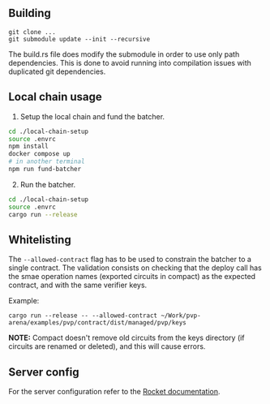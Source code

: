 ## Building

```
git clone ...
git submodule update --init --recursive
```

The build.rs file does modify the submodule in order to use only path
dependencies. This is done to avoid running into compilation issues with
duplicated git dependencies.

## Local chain usage

1. Setup the local chain and fund the batcher.

```sh
cd ./local-chain-setup
source .envrc
npm install
docker compose up
# in another terminal
npm run fund-batcher
```

2. Run the batcher.

```sh
cd ./local-chain-setup
source .envrc
cargo run --release
```

## Whitelisting

The `--allowed-contract` flag has to be used to constrain the batcher to a
single contract. The validation consists on checking that the deploy call
has the smae operation names (exported circuits in compact) as the expected
contract, and with the same verifier keys.

Example:

```
cargo run --release -- --allowed-contract ~/Work/pvp-arena/examples/pvp/contract/dist/managed/pvp/keys
```

**NOTE:** Compact doesn't remove old circuits from the keys directory (if
circuits are renamed or deleted), and this will cause errors.

## Server config

For the server configuration refer to the [Rocket documentation](https://rocket.rs/guide/v0.4/configuration/).
